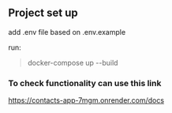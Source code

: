 ## Project set up

add .env file based on .env.example

run:

 > docker-compose up --build

### To check functionality can use this link
https://contacts-app-7mgm.onrender.com/docs
